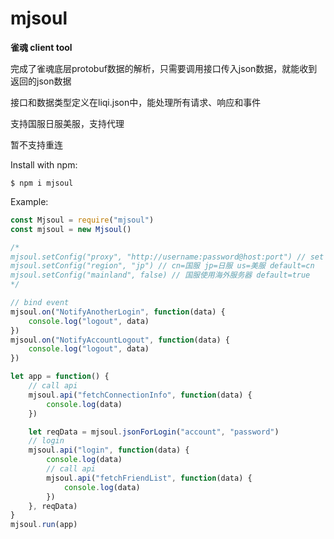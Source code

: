 # mjsoul

**雀魂 client tool**

完成了雀魂底层protobuf数据的解析，只需要调用接口传入json数据，就能收到返回的json数据

接口和数据类型定义在liqi.json中，能处理所有请求、响应和事件

支持国服日服美服，支持代理

暂不支持重连

Install with npm:
```
$ npm i mjsoul
```

Example:
```js
const Mjsoul = require("mjsoul")
const mjsoul = new Mjsoul()

/*
mjsoul.setConfig("proxy", "http://username:password@host:port") // set proxy
mjsoul.setConfig("region", "jp") // cn=国服 jp=日服 us=美服 default=cn
mjsoul.setConfig("mainland", false) // 国服使用海外服务器 default=true
*/

// bind event
mjsoul.on("NotifyAnotherLogin", function(data) {
    console.log("logout", data)
})
mjsoul.on("NotifyAccountLogout", function(data) {
    console.log("logout", data)
})

let app = function() {
    // call api
    mjsoul.api("fetchConnectionInfo", function(data) {
        console.log(data)
    })

    let reqData = mjsoul.jsonForLogin("account", "password")
    // login
    mjsoul.api("login", function(data) {
        console.log(data)
        // call api
        mjsoul.api("fetchFriendList", function(data) {
            console.log(data)
        })
    }, reqData)
}
mjsoul.run(app)
```
